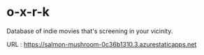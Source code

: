 # o-x-r-k
Database of indie movies that's screening in your vicinity.

URL : https://salmon-mushroom-0c36b1310.3.azurestaticapps.net
